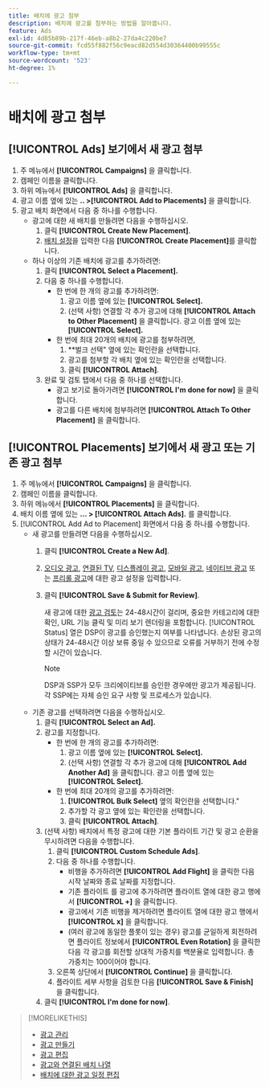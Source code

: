 ```yaml
---
title: 배치에 광고 첨부
description: 배치에 광고를 첨부하는 방법을 알아봅니다.
feature: Ads
exl-id: 4d85b89b-217f-46eb-a8b2-27da4c220be7
source-git-commit: fcd55f882f56c9eacd82d554d30364400b99555c
workflow-type: tm+mt
source-wordcount: '523'
ht-degree: 1%

---
```


# 배치에 광고 첨부

## [!UICONTROL Ads] 보기에서 새 광고 첨부

1. 주 메뉴에서 **[!UICONTROL Campaigns]** 을 클릭합니다.
1. 캠페인 이름을 클릭합니다.
1. 하위 메뉴에서 **[!UICONTROL Ads]** 을 클릭합니다.
1. 광고 이름 옆에 있는 **.. >[!UICONTROL Add to Placements]** 을 클릭합니다.
1. 광고 배치 화면에서 다음 중 하나를 수행합니다.
   * 광고에 대한 새 배치를 만들려면 다음을 수행하십시오.
      1. 클릭 **[!UICONTROL Create New Placement]**.
      1. [배치 설정](/help/dsp/campaign-management/placements/placement-settings.md)을 입력한 다음 **[!UICONTROL Create Placement]**&#x200B;를 클릭합니다.
   * 하나 이상의 기존 배치에 광고를 추가하려면:
      1. 클릭 **[!UICONTROL Select a Placement].**
      1. 다음 중 하나를 수행합니다.
         * 한 번에 한 개의 광고를 추가하려면:
            1. 광고 이름 옆에 있는 **[!UICONTROL Select].**
            1. (선택 사항) 연결할 각 추가 광고에 대해 **[!UICONTROL Attach to Other Placement]** 을 클릭합니다. 광고 이름 옆에 있는 **[!UICONTROL Select].**
         * 한 번에 최대 20개의 배치에 광고를 첨부하려면,
            1. **벌크 선택&quot; 옆에 있는 확인란을 선택합니다.
            1. 광고를 첨부할 각 배치 옆에 있는 확인란을 선택합니다.
            1. 클릭 **[!UICONTROL Attach]**.
      1. 완료 및 검토 탭에서 다음 중 하나를 선택합니다.
         * 광고 보기로 돌아가려면 **[!UICONTROL I'm done for now]** 을 클릭합니다.
         * 광고를 다른 배치에 첨부하려면 **[!UICONTROL Attach To Other Placement]** 을 클릭합니다.

## [!UICONTROL Placements] 보기에서 새 광고 또는 기존 광고 첨부

1. 주 메뉴에서 **[!UICONTROL Campaigns]** 을 클릭합니다.
1. 캠페인 이름을 클릭합니다.
1. 하위 메뉴에서 **[!UICONTROL Placements]** 을 클릭합니다.
1. 배치 이름 옆에 있는 **... > [!UICONTROL Attach Ads].** 를 클릭합니다.
1. [!UICONTROL Add Ad to Placement] 화면에서 다음 중 하나를 수행합니다.
   * 새 광고를 만들려면 다음을 수행하십시오.
      1. 클릭 **[!UICONTROL Create a New Ad]**.
      1. [오디오 광고](ad-settings-audio.md), [연결된 TV](ad-settings-connected-tv.md), [디스플레이 광고](ad-settings-display.md), [모바일 광고](ad-settings-mobile.md), [네이티브 광고](ad-settings-native.md) 또는 [프리롤 광고](ad-settings-pre-roll.md)에 대한 광고 설정을 입력합니다.
      1. 클릭 **[!UICONTROL Save & Submit for Review]**.

         새 광고에 대한 [광고 검토](ad-about.md)는 24-48시간이 걸리며, 중요한 카테고리에 대한 확인, URL 기능 클릭 및 미리 보기 렌더링을 포함합니다. [!UICONTROL Status] 열은 DSP이 광고를 승인했는지 여부를 나타냅니다. 손상된 광고의 상태가 24-48시간 이상 보류 중일 수 있으므로 오류를 거부하기 전에 수정할 시간이 있습니다.

         >[!NOTE]
         >
         >DSP과 SSP가 모두 크리에이티브를 승인한 경우에만 광고가 제공됩니다. 각 SSP에는 자체 승인 요구 사항 및 프로세스가 있습니다.
   * 기존 광고를 선택하려면 다음을 수행하십시오.
      1. 클릭 **[!UICONTROL Select an Ad].**
      1. 광고를 지정합니다.
         * 한 번에 한 개의 광고를 추가하려면:
            1. 광고 이름 옆에 있는 **[!UICONTROL Select].**
            1. (선택 사항) 연결할 각 추가 광고에 대해 **[!UICONTROL Add Another Ad]** 을 클릭합니다. 광고 이름 옆에 있는 **[!UICONTROL Select].**
         * 한 번에 최대 20개의 광고를 추가하려면:
            1. **[!UICONTROL Bulk Select]** 옆의 확인란을 선택합니다.&quot;
            1. 추가할 각 광고 옆에 있는 확인란을 선택합니다.
            1. 클릭 **[!UICONTROL Attach]**.
      1. (선택 사항) 배치에서 특정 광고에 대한 기본 플라이트 기간 및 광고 순환을 무시하려면 다음을 수행합니다.
         1. 클릭 **[!UICONTROL Custom Schedule Ads]**.
         1. 다음 중 하나를 수행합니다.
            * 비행을 추가하려면 **[!UICONTROL Add Flight]** 을 클릭한 다음 시작 날짜와 종료 날짜를 지정합니다.
            * 기존 플라이트 를 광고에 추가하려면 플라이트 열에 대한 광고 행에서 **[!UICONTROL +]** 을 클릭합니다.
            * 광고에서 기존 비행을 제거하려면 플라이트 열에 대한 광고 행에서 **[!UICONTROL x]** 을 클릭합니다.
            * (여러 광고에 동일한 플롯이 있는 경우) 광고를 균일하게 회전하려면 플라이트 정보에서 **[!UICONTROL Even Rotation]** 을 클릭한 다음 각 광고를 회전할 상대적 가중치를 백분율로 입력합니다.
총 가중치는 100이어야 합니다.
         1. 오른쪽 상단에서 **[!UICONTROL Continue]** 을 클릭합니다.
         1. 플라이트 세부 사항을 검토한 다음 **[!UICONTROL Save & Finish]** 을 클릭합니다.
      1. 클릭 **[!UICONTROL I'm done for now]**.


>[!MORELIKETHIS]
>
>* [광고 관리](ad-about.md)
>* [광고 만들기](ad-create.md)
>* [광고 편집](ad-edit.md)
>* [광고와 연결된 배치 나열](ad-list-placements.md)
>* [배치에 대한 광고 일정 편집](/help/dsp/campaign-management/placements/placement-edit-ad-schedule.md)

